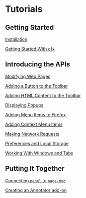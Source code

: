 # Tutorials #

## Getting Started ##

 [Installation](dev-guide/addon-development/installation.html) 
<br/>

 [Getting Started With cfx](dev-guide/addon-development/tutorials/getting-started-with-cfx.html) 

## Introducing the APIs ##

 [Modifying Web Pages](dev-guide/addon-development/tutorials/modifying-web-pages.html) 
<br/>

 [Adding a Button to the Toolbar](dev-guide/addon-development/tutorials/adding-toolbar-button.html) 
<br/>

 [Adding HTML Content to the Toolbar](dev-guide/addon-development/tutorials/modifying-web-pages.html) 
<br/>

 [Displaying Popups](dev-guide/addon-development/tutorials/modifying-web-pages.html) 
<br/>

 [Adding Menu Items to Firefox](dev-guide/addon-development/tutorials/modifying-web-pages.html) 
<br/>

 [Adding Context Menu Items](dev-guide/addon-development/tutorials/modifying-web-pages.html) 
<br/>

 [Making Network Requests](dev-guide/addon-development/tutorials/modifying-web-pages.html) 
<br/>

 [Preferences and Local Storage](dev-guide/addon-development/tutorials/modifying-web-pages.html) 
<br/>

 [Working With Windows and Tabs](dev-guide/addon-development/tutorials/modifying-web-pages.html) 
<br/>

## Putting It Together ##

 [Connecting `panel` to `page-mod`](dev-guide/addon-development/tutorials/panel-to-pagemod.html) 

 [Creating an Annotator add-on](dev-guide/addon-development/tutorials/annotator/annotator.html) 
